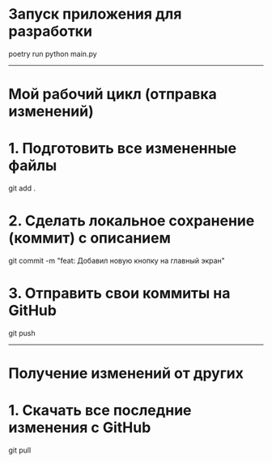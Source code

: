 # Запуск приложения для разработки
poetry run python main.py

---

# Мой рабочий цикл (отправка изменений)

# 1. Подготовить все измененные файлы
git add .

# 2. Сделать локальное сохранение (коммит) с описанием
git commit -m "feat: Добавил новую кнопку на главный экран"

# 3. Отправить свои коммиты на GitHub
git push

---

# Получение изменений от других

# 1. Скачать все последние изменения с GitHub
git pull
